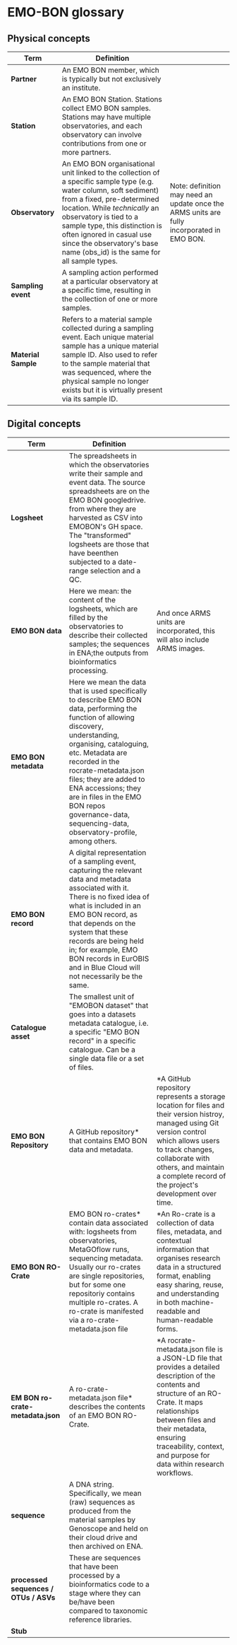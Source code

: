 # EMO-BON glossary 

## Physical concepts
| **Term** | **Definition** | |
|----------|-----------------|------|
| **Partner** | An EMO BON member, which is typically but not exclusively an institute. | 
| **Station** | An EMO BON Station. Stations collect EMO BON samples. Stations may have multiple observatories, and each observatory can involve contributions from one or more partners. |
| **Observatory** | An EMO BON organisational unit linked to the collection of a specific sample type (e.g. water column, soft sediment) from a fixed, pre-determined location. While _technically_ an observatory is tied to a sample type, this distinction is often ignored in casual use since the observatory's base name (obs_id) is the same for all sample types.  | Note: definition may need an update once the ARMS units are fully incorporated in EMO BON.  
| **Sampling event** | A sampling action performed at a particular observatory at a specific time, resulting in the collection of one or more samples. |
| **Material Sample** | Refers to a material sample collected during a sampling event. Each unique material sample has a unique material sample ID. Also used to refer to the sample material that was sequenced, where the physical sample no longer exists but it is virtually present via its sample ID.|

## Digital concepts
| **Term** | **Definition** | |
|----------|-----------------|-------|
| **Logsheet** | The spreadsheets in which the observatories write their sample and event data. The source spreadsheets are on the EMO BON googledrive. from where they are harvested as CSV into EMOBON's GH space. The "transformed" logsheets are those that have beenthen subjected to a date-range selection and a QC. ||
| **EMO BON data** | Here we mean: the content of the logsheets, which are filled by the observatories to describe their collected samples; the sequences in ENA;the outputs from bioinformatics processing. | And once ARMS units are incorporated, this will also include ARMS images.
| **EMO BON metadata** | Here we mean the data that is used specifically to describe EMO BON data, performing the function of allowing discovery, understanding, organising, cataloguing, etc. Metadata are recorded in the rocrate-metadata.json files; they are added to ENA accessions; they are in files in the EMO BON repos governance-data, sequencing-data, observatory-profile, among others. |
| **EMO BON record** | A digital representation of a sampling event, capturing the relevant data and metadata associated with it. There is no fixed idea of what is included in an EMO BON record, as that depends on the system that these records are being held in; for example, EMO BON records in EurOBIS and in Blue Cloud will not necessarily be the same. |
| **Catalogue asset** | The smallest unit of "EMOBON dataset" that goes into a datasets metadata catalogue, i.e. a specific "EMO BON record" in a specific catalogue. Can be a single data file or a set of files.|
| **EMO BON Repository** | A GitHub repository* that contains EMO BON data and metadata. | *A GitHub repository represents a storage location for files and their version histroy, managed using Git version control which allows users to track changes, collaborate with others, and maintain a complete record of the project's development over time. |
| **EMO BON RO-Crate** | EMO BON ro-crates* contain data associated with: logsheets from observatories, MetaGOflow runs, sequencing metadata. Usually our ro-crates are single repositories, but for some one repositoriy contains multiple ro-crates. A ro-crate is manifested via a ro-crate-metadata.json file  | *An Ro-crate is a collection of data files, metadata, and contextual information that organises research data in a structured format, enabling easy sharing, reuse, and understanding in both machine-readable and human-readable forms. |
| **EM BON ro-crate-metadata.json** | A ro-crate-metadata.json file* describes the contents of an EMO BON RO-Crate. | *A rocrate-metadata.json file is a JSON-LD file that provides a detailed description of the contents and structure of an RO-Crate. It maps relationships between files and their metadata, ensuring traceability, context, and purpose for data within research workflows.|
| **sequence** | A DNA string. Specifically, we mean (raw) sequences as produced from the material samples by Genoscope and held on their cloud drive and then archived on ENA. |
| **processed sequences / OTUs / ASVs** | These are sequences that have been processed by a bioinformatics code to a stage where they can be/have been compared to taxonomic reference libraries. |
| **Stub** |||
